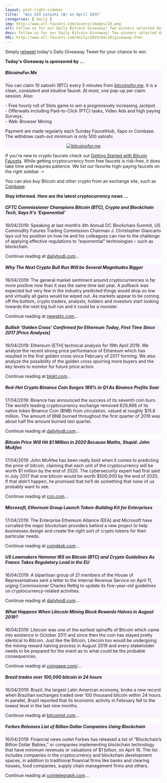 ```yaml
---
layout: post-right-sidebar
title:  "Win 333 satoshi (฿) on April 20th"
categories: [ daily ]
img: http://www.all-faucets.com/assets/images/20.png
alt: Follow us for our Daily Bitcoin Giveaway! Two winners selected daily!
desc: Follow us for our Daily Bitcoin Giveaway! Two winners selected daily!
URL: http://www.all-faucets.com/daily/2019/04/20/giveaway.html
---
```


Simply <a href="https://twitter.com/intent/user?screen_name=CryptoPayoff" target="_blank">retweet</a> today's Daily Giveaway Tweet for your chance to win.

<b>Today's Giveaway is sponsored by ...</b>

<div class="sidebar-section" style="background-color:#fbf4ff">
     <h5><span>BitcoinsFor.Me</span></h5>
     You can claim 10 satoshi (BTC) every 5 minutes from <a href="http://bit.ly/www-bitcoinsfor-me" target="_blank">bitcoinsfor.me</a>.
		 It is a clean, consistent and intuitive faucet. At most, one pop-up per claim session. Also:
		 <p> </p>
		 - Free hourly roll of Slots game to win a progressively increasing Jackpot.<br>
		 - Offerwalls including Paid-to-Click (PTC) tasks, Video Ads and high paying Surveys.<br>
		 - Web-Browser Mining
		 <p> </p>
		 Payment are made regularly each Sunday FaucetHub, Xapo or Coinbase. The withdraw cash-out minimum is only 500 satoshi.
		<p> </p>
		 <center><a href="http://bit.ly/www-bitcoinsfor-me" target="_blank"><img src="http://www.all-faucets.com/assets/images/bitcoinsfor.me-ad.png" alt="bitcoinsfor.me"/></a></center>
</div>

If you're new to crypto faucets check out <a href="http://www.all-faucets.com/start.html">Getting Started with Bitcoin Faucets</a>. While getting cryptocurrency from free faucets is risk-free, it does take time and requires patience. We list our favorite high-paying faucets on the right sidebar ⇢

You can also <i>buy</i> Bitcoin and other crypto from an exchange site, such as <a href="http://bit.ly/www-coinbase" target="_blank">Coinbase</a>.

<b>Stay informed. Here are the latest cryptocurrency news ...</b>

<div class="sidebar-section" style="background-color:#fbf4ff">
     <h5><span>CFTC Commissioner Champions Bitcoin (BTC), Crypto and Blockchain Tech, Says It’s ‘Exponential’</span></h5>
     19/04/2019: Speaking at last month’s 4th Annual DC Blockchain Summit, US Commodity Futures Trading Commission Chairman J. Christopher Giancarlo lays out his position on how he and his colleagues can rise to the challenge of applying effective regulations to “exponential” technologies – such as blockchain.
		 <p> </p>
     Continue reading at <a href="https://dailyhodl.com/2019/04/19/cftc-commissioner-champions-bitcoin-btc-crypto-and-blockchain-tech-says-its-exponential/" target="_blank">dailyhodl.com</a>...
</div>

<div class="sidebar-section" style="background-color:#fbf4ff">
     <h5><span>Why The Next Crypto Bull Run Will be Several Magnitudes Bigger</span></h5>
     19/04/2019: The general market sentiment around cryptocurrencies is far more positive now than it was the same time last year. A pullback was expected but very few in the industry predicted things would drop so low and virtually all gains would be wiped out. As markets appear to be coming off the bottom, crypto traders, analysts, holders and investors start looking towards the next big bull run and it could be a monster.
		 <p> </p>
     Continue reading at <a href="https://www.newsbtc.com/2019/04/19/why-the-next-crypto-bull-run-will-be-several-magnitudes-bigger/" target="_blank">newsbtc.com</a>...
</div>

<div class="sidebar-section" style="background-color:#fbf4ff">
     <h5><span>Bullish ‘Golden Cross’ Confirmed for Ethereum Today, First Time Since 2017 [Price Analysis]</span></h5>
     19/04/2019: Ethereum [ETH] technical analysis for 19th April 2019. We analyze the recent strong price performance of Ethereum which has resulted in the first golden cross since February of 2017 forming. We also analyze the possibility of the golden cross spurring more buyers and the key levels to monitor for future price action.
		 <p> </p>
     Continue reading at <a href="https://blokt.com/technical-analysis/golden-cross-for-ethereum-today-price-analysis" target="_blank">blokt.com</a>...
</div>

<div class="sidebar-section" style="background-color:#fbf4ff">
     <h5><span>Red-Hot Crypto Binance Coin Surges 189% in Q1 As Binance Profits Soar</span></h5>
     17/04/2019: Binance has announced the success of its seventh coin burn. The world’s leading cryptocurrency exchange removed 829,888 of its native token Binance Coin (BNB) from circulation, valued at roughly $15.6 million. The amount of BNB burned throughout the first quarter of 2019 was about half the amount burned last quarter.
		 <p> </p>
     Continue reading at <a href="https://dailyhodl.com/2019/04/17/red-hot-crypto-binance-coin-surges-189-in-q1-as-binance-profits-soar/" target="_blank">dailyhodl.com</a>...
</div>

<div class="sidebar-section" style="background-color:#fbf4ff">
     <h5><span>Bitcoin Price Will Hit $1 Million in 2020 Because Maths, Stupid: John McAfee</span></h5>
     17/04/2019: John McAfee has been really bold when it comes to predicting the price of bitcoin, claiming that each unit of the cryptocurrency will be worth $1 million by the end of 2020. The cybersecurity expert had first said in July 2017 that one bitcoin would be worth $500,000 by the end of 2020. If that didn’t happen, he promised that he’ll do something that none of us probably want to see.
     <p> </p>
     Continue reading at <a href="https://www.ccn.com/john-mcafee-maths-bitcoin-1-million-by-2020" target="_blank">ccn.com</a>...
</div>

<div class="sidebar-section" style="background-color:#fbf4ff">
     <h5><span>Microsoft, Ethereum Group Launch Token-Building Kit for Enterprises</span></h5>
     17/04/2019: The Enterprise Ethereum Alliance (EEA) and Microsoft have corralled the major blockchain providers behind a new project to help businesses design and create the right sort of crypto tokens for their particular needs.  
		 <p> </p>
     Continue reading at <a href="https://www.coindesk.com/microsoft-ethereum-group-launch-token-building-kit-for-enterprises" target="_blank">coindesk.com</a>...
</div>

<div class="sidebar-section" style="background-color:#fbf4ff">
     <h5><span>US Lawmakers Hammer IRS on Bitcoin (BTC) and Crypto Guidelines As France Takes Regulatory Lead in the EU</span></h5>
     16/04/2019: A bipartisan group of 21 members of the House of Representatives sent a letter to the Internal Revenue Service on April 11, urging Commissioner Charles Rettig to update its five-year-old guidelines on cryptocurrency-related activities.
		 <p> </p>
     Continue reading at <a href="https://dailyhodl.com/2019/04/16/us-lawmakers-hammer-irs-on-bitcoin-btc-and-crypto-guidelines-as-france-takes-regulatory-lead-in-the-eu/" target="_blank">dailyhodl.com</a>...
</div>

<div class="sidebar-section" style="background-color:#fbf4ff">
     <h5><span>What Happens When Litecoin Mining Block Rewards Halves in August 2019?</span></h5>
     16/04/2019: Litecoin was one of the earliest spinoffs of Bitcoin which came into existence in October 2011 and since then the coin has stayed pretty identical to Bitcoin. Just like the Bitcoin, Litecoin too would be undergoing the mining reward halving process in August 2019 and every stakeholder needs to be prepared for the event as to what could be the probable consequences.
		 <p> </p>
     Continue reading at <a href="https://coingape.com/litecoin-mining-rewards-halves-august-2019/" target="_blank">coingape.com/</a>...
</div>

<div class="sidebar-section" style="background-color:#fbf4ff">
     <h5><span>Brazil trades over 100,000 bitcoin in 24 hours</span></h5>
     16/04/2019: Brazil, the largest Latin American economy, broke a new record when Brazilian exchanges traded over 100 thousand bitcoin within 24 hours. In parallel, Brazil reported that its economic activity in February fell to the lowest level in the last nine months.
		 <p> </p>
     Continue reading at <a href="https://bitcoinist.com/brazil-bitcoin-record-trading-volume-100k/" target="_blank">bitcoinist.com</a>...
</div>

<div class="sidebar-section" style="background-color:#fbf4ff">
     <h5><span>Forbes Releases List of Billion Dollar Companies Using Blockchain</span></h5>
     16/04/2019: Financial news outlet Forbes has released a list of “Blockchain’s Billion Dollar Babies,” or companies implementing blockchain technology that have minimum revenues or valuations of $1 billion, on April 16. The list includes companies in the cryptocurrency and blockchain development spaces, in addition to traditional financial firms like banks and clearing houses, food companies, supply chain management firms and others.
		 <p> </p>
     Continue reading at <a href="https://cointelegraph.com/news/forbes-releases-list-of-billion-dollar-companies-using-blockchain" target="_blank">cointelegraph.com</a>...
</div>
